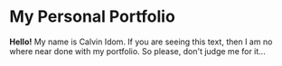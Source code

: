 # My Personal Portfolio

**Hello!** My name is Calvin Idom. If you are seeing this text, then I am no where near done with my portfolio. So please, don't judge me for it...